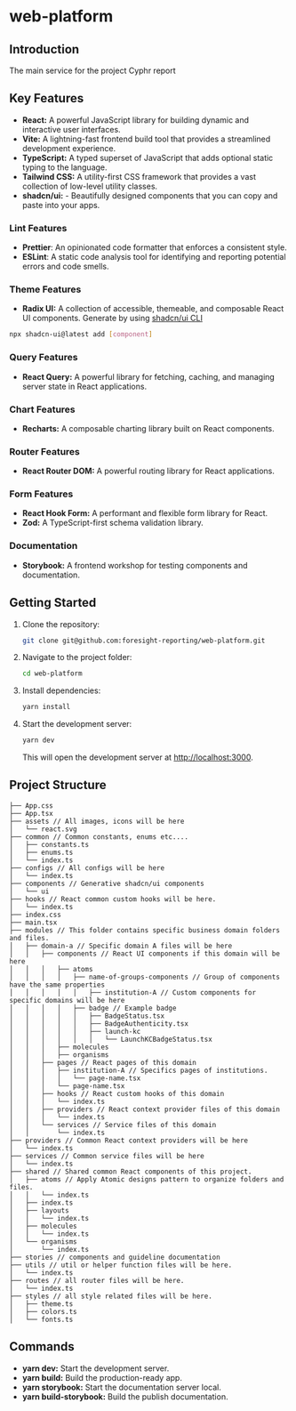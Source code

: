 # web-platform

## Introduction

The main service for the project Cyphr report

## Key Features

- **React:** A powerful JavaScript library for building dynamic and interactive user interfaces.
- **Vite:** A lightning-fast frontend build tool that provides a streamlined development experience.
- **TypeScript:** A typed superset of JavaScript that adds optional static typing to the language.
- **Tailwind CSS:** A utility-first CSS framework that provides a vast collection of low-level utility classes.
- **shadcn/ui:** - Beautifully designed components that you can copy and paste into your apps.

### Lint Features

- **Prettier**: An opinionated code formatter that enforces a consistent style.
- **ESLint**: A static code analysis tool for identifying and reporting potential errors and code smells.

### Theme Features

- **Radix UI:** A collection of accessible, themeable, and composable React UI components. Generate by using [shadcn/ui CLI](https://ui.shadcn.com/docs/cli)

```bash
npx shadcn-ui@latest add [component]
```

### Query Features

- **React Query:** A powerful library for fetching, caching, and managing server state in React applications.

### Chart Features

- **Recharts:** A composable charting library built on React components.

### Router Features

- **React Router DOM:** A powerful routing library for React applications.

### Form Features

- **React Hook Form:** A performant and flexible form library for React.
- **Zod:** A TypeScript-first schema validation library.

### Documentation

- **Storybook:** A frontend workshop for testing components and documentation.

## Getting Started

1. Clone the repository:

   ```bash
   git clone git@github.com:foresight-reporting/web-platform.git
   ```

2. Navigate to the project folder:

   ```bash
   cd web-platform
   ```

3. Install dependencies:

   ```bash
   yarn install
   ```

4. Start the development server:

   ```bash
   yarn dev
   ```

   This will open the development server at [http://localhost:3000](http://localhost:3000).

## Project Structure

```
├── App.css
├── App.tsx
├── assets // All images, icons will be here
│   └── react.svg
├── common // Common constants, enums etc....
│   ├── constants.ts
│   ├── enums.ts
│   └── index.ts
├── configs // All configs will be here
│   └── index.ts
├── components // Generative shadcn/ui components
│   └── ui
├── hooks // React common custom hooks will be here.
│   └── index.ts
├── index.css
├── main.tsx
├── modules // This folder contains specific business domain folders and files.
│   ├── domain-a // Specific domain A files will be here
│   │   ├── components // React UI components if this domain will be here
│   │   │   ├── atoms
│   │   │   │   ├── name-of-groups-components // Group of components have the same properties
│   │   │   │   │   ├── institution-A // Custom components for specific domains will be here
│   │   │   │   ├── badge // Example badge
│   │   │   │   │   ├── BadgeStatus.tsx
│   │   │   │   │   ├── BadgeAuthenticity.tsx
│   │   │   │   │   ├── launch-kc
│   │   │   │   │   │   └── LaunchKCBadgeStatus.tsx
│   │   │   ├── molecules
│   │   │   ├── organisms
│   │   ├── pages // React pages of this domain
│   │   │   ├── institution-A // Specifics pages of institutions.
│   │   │   │   └── page-name.tsx
│   │   │   └── page-name.tsx
│   │   ├── hooks // React custom hooks of this domain
│   │   │   └── index.ts
│   │   ├── providers // React context provider files of this domain
│   │   │   └── index.ts
│   │   └── services // Service files of this domain
│   │       └── index.ts
├── providers // Common React context providers will be here
│   └── index.ts
├── services // Common service files will be here
│   └── index.ts
├── shared // Shared common React components of this project.
│   ├── atoms // Apply Atomic designs pattern to organize folders and files.
│   │   └── index.ts
│   ├── index.ts
│   ├── layouts
│   │   └── index.ts
│   ├── molecules
│   │   └── index.ts
│   └── organisms
│       └── index.ts
├── stories // components and guideline documentation
├── utils // util or helper function files will be here.
│   └── index.ts
├── routes // all router files will be here.
│   └── index.ts
├── styles // all style related files will be here.
│   ├── theme.ts
│   ├── colors.ts
│   └── fonts.ts
```

## Commands

- **yarn dev:** Start the development server.
- **yarn build:** Build the production-ready app.
- **yarn storybook:** Start the documentation server local.
- **yarn build-storybook:** Build the publish documentation.

